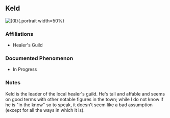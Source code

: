 ## Keld
![{0l}](../blank.png){.portrait width=50%}

### Affiliations
- Healer's Guild

### Documented Phenomenon
- In Progress

### Notes
Keld is the leader of the local healer's guild. He's tall and affable and seems on good terms with other notable figures in the town; while I do not know if he is "in the know" so to speak, it doesn't seem like a bad assumption (except for all the ways in which it is). 
